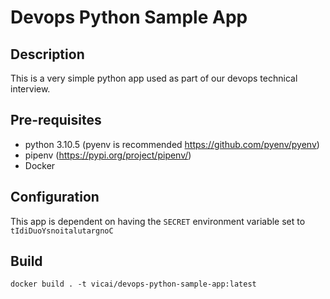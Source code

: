 # Devops Python Sample App

## Description
This is a very simple python app used as part of our devops technical interview.

## Pre-requisites
- python 3.10.5 (pyenv is recommended https://github.com/pyenv/pyenv)
- pipenv (https://pypi.org/project/pipenv/)
- Docker

## Configuration
This app is dependent on having the `SECRET` environment variable set to `tIdiDuoYsnoitalutargnoC`

## Build
`docker build . -t vicai/devops-python-sample-app:latest`
